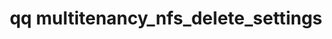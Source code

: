 ---
category: multitenancy
command: multitenancy_nfs_delete_settings
optional_options:
- alternate: []
  help: ID of the tenant to delete settings for
  name: --tenant-id
  required: true
permalink: /qq-cli-command-guide/multitenancy/multitenancy_nfs_delete_settings.html
positional_options: []
sidebar: qq_cli_command_reference_sidebar
summary: This section explains how to use the <code>qq multitenancy_nfs_delete_settings</code>
  command.
synopsis: Delete NFS settings for a tenant
title: qq multitenancy_nfs_delete_settings
usage: qq multitenancy_nfs_delete_settings [-h] --tenant-id TENANT_ID
zendesk_source: qq CLI Command Guide

---